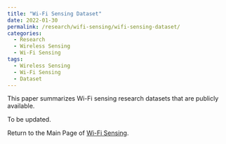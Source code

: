 ```yaml
---
title: "Wi-Fi Sensing Dataset"
date: 2022-01-30
permalink: /research/wifi-sensing/wifi-sensing-dataset/
categories:
  - Research
  - Wireless Sensing
  - Wi-Fi Sensing
tags:
  - Wireless Sensing
  - Wi-Fi Sensing
  - Dataset
---
```


This paper summarizes Wi-Fi sensing research datasets that are publicly available. 

To be updated.


Return to the Main Page of [Wi-Fi Sensing](/research/wifi-sensing/wifi-sensing-main-page/).